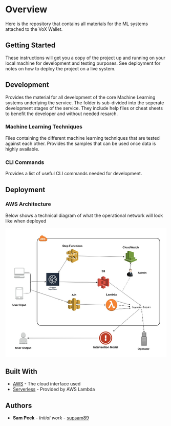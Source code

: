 # Overview

Here is the repository that contains all materials for the ML systems attached to the VoX Wallet.

## Getting Started

These instructions will get you a copy of the project up and running on your local machine for development and testing purposes. See deployment for notes on how to deploy the project on a live system.

## Development

Provides the material for all development of the core Machine Learning systems underlying the service. The folder is sub-divided into the seperate development stages of the service. They include help files or cheat sheets to benefit the developer and without needed resarch.

### Machine Learning Techniques

Files containing the different machine learning techniques that are tested against each other. Provides the samples that can be used once data is highly available.

### CLI Commands

Provides a list of useful CLI commands needed for development. 

## Deployment

### AWS Architecture

Below shows a technical diagram of what the operational network will look like when deployed

![ML Framework](ML-Framework.jpg)

## Built With

* [AWS](https://aws.amazon.com/) - The cloud interface used
* [Serverless](https://serverless.com/) - Provided by AWS Lambda

## Authors

* **Sam Peek** - *Initial work* - [supsam89](https://github.com/supsam89)